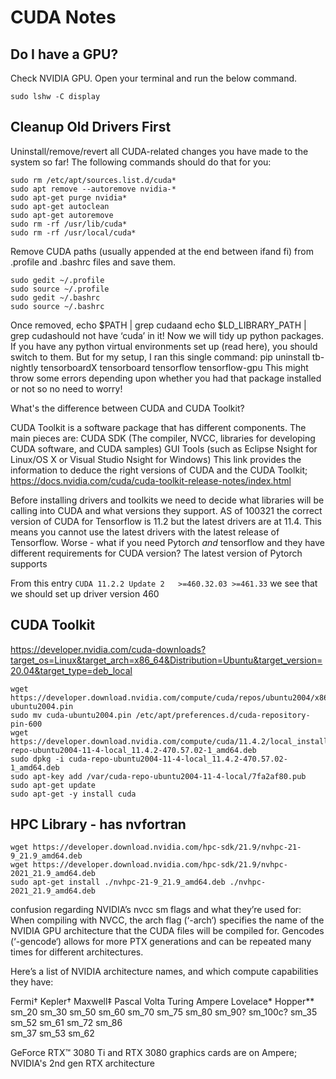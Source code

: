 # CUDA Notes

## Do I have a GPU?

Check  NVIDIA GPU. Open your terminal and run the below command.
```
sudo lshw -C display
```

## Cleanup Old Drivers First

Uninstall/remove/revert all CUDA-related changes you have made to the system so far! The following commands should do that for you:

```
sudo rm /etc/apt/sources.list.d/cuda*
sudo apt remove --autoremove nvidia-*
sudo apt-get purge nvidia*
sudo apt-get autoclean
sudo apt-get autoremove
sudo rm -rf /usr/lib/cuda*
sudo rm -rf /usr/local/cuda*
```

Remove CUDA paths (usually appended at the end between ifand fi) from .profile and .bashrc files and save them.

```
sudo gedit ~/.profile
sudo source ~/.profile
sudo gedit ~/.bashrc
sudo source ~/.bashrc
```

Once removed, echo $PATH | grep cudaand echo $LD_LIBRARY_PATH | grep cudashould not have ‘cuda’ in it!
Now we will tidy up python packages. If you have any python virtual environments set up (read here), you should switch to them. But for my setup, I ran this single command:
pip uninstall tb-nightly tensorboardX tensorboard tensorflow tensorflow-gpu
This might throw some errors depending upon whether you had that package installed or not so no need to worry!

What's the difference between CUDA and CUDA Toolkit?

CUDA Toolkit is a software package that has different components. The main pieces are: CUDA SDK (The compiler, NVCC, libraries for developing CUDA software, and CUDA samples) GUI Tools (such as Eclipse Nsight for Linux/OS X or Visual Studio Nsight for Windows) This link provides the information to deduce the right versions of CUDA and the CUDA Toolkit;
https://docs.nvidia.com/cuda/cuda-toolkit-release-notes/index.html


Before installing drivers and toolkits we need to decide what libraries will be calling into CUDA and what versions they support. AS of 100321 the correct version of CUDA for Tensorflow is 11.2 but the latest drivers are at 11.4. This means you cannot use the latest drivers with the latest release of Tensorflow. Worse - what if you need Pytorch *and* tensorflow and they have different requirements for CUDA version? The latest version of Pytorch supports


From this entry `CUDA 11.2.2 Update 2	>=460.32.03	>=461.33` we see that we should set up driver version 460

## CUDA Toolkit

https://developer.nvidia.com/cuda-downloads?target_os=Linux&target_arch=x86_64&Distribution=Ubuntu&target_version=20.04&target_type=deb_local

```
wget https://developer.download.nvidia.com/compute/cuda/repos/ubuntu2004/x86_64/cuda-ubuntu2004.pin
sudo mv cuda-ubuntu2004.pin /etc/apt/preferences.d/cuda-repository-pin-600
wget https://developer.download.nvidia.com/compute/cuda/11.4.2/local_installers/cuda-repo-ubuntu2004-11-4-local_11.4.2-470.57.02-1_amd64.deb
sudo dpkg -i cuda-repo-ubuntu2004-11-4-local_11.4.2-470.57.02-1_amd64.deb
sudo apt-key add /var/cuda-repo-ubuntu2004-11-4-local/7fa2af80.pub
sudo apt-get update
sudo apt-get -y install cuda

```

## HPC Library - has nvfortran

```
wget https://developer.download.nvidia.com/hpc-sdk/21.9/nvhpc-21-9_21.9_amd64.deb
wget https://developer.download.nvidia.com/hpc-sdk/21.9/nvhpc-2021_21.9_amd64.deb
sudo apt-get install ./nvhpc-21-9_21.9_amd64.deb ./nvhpc-2021_21.9_amd64.deb
```

confusion regarding NVIDIA’s nvcc sm flags and what they’re used for:
When compiling with NVCC, the arch flag (‘-arch‘) specifies the name of the NVIDIA GPU architecture that the CUDA files will be compiled for.
Gencodes (‘-gencode‘) allows for more PTX generations and can be repeated many times for different architectures.

Here’s a list of NVIDIA architecture names, and which compute capabilities they have:

Fermi†	Kepler†	Maxwell‡	Pascal	Volta	Turing	Ampere	Lovelace*	Hopper**
sm_20	sm_30	sm_50	sm_60	sm_70	sm_75	sm_80	sm_90?	sm_100c?
      sm_35	sm_52	sm_61	sm_72		sm_86		
      sm_37	sm_53	sm_62				

GeForce RTX™ 3080 Ti and RTX 3080 graphics cards are on Ampere; NVIDIA's 2nd gen RTX architecture
